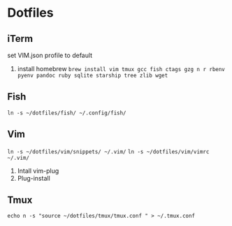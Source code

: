 # Dotfiles

## iTerm
set VIM.json profile to default
1. install homebrew
`brew install vim tmux gcc fish ctags gzg n r rbenv pyenv pandoc ruby sqlite starship tree zlib wget`

## Fish
`ln -s ~/dotfiles/fish/ ~/.config/fish/`

## Vim
`ln -s ~/dotfiles/vim/snippets/ ~/.vim/`
`ln -s ~/dotfiles/vim/vimrc ~/.vim/`

1. Intall vim-plug
2. Plug-install

## Tmux
`echo n -s "source ~/dotfiles/tmux/tmux.conf
" > ~/.tmux.conf`
